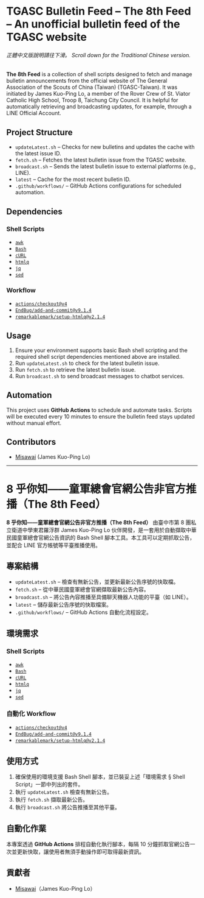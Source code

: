 # TGASC Bulletin Feed – The 8th Feed – An unofficial bulletin feed of the TGASC website

###### 正體中文版說明請往下滑。 Scroll down for the Traditional Chinese version.

**The 8th Feed** is a collection of shell scripts designed to fetch and manage bulletin announcements from the official website of The General Association of the Scouts of China (Taiwan) (TGASC-Taiwan). It was initiated by James Kuo-Ping Lo, a member of the Rover Crew of St. Viator Catholic High School, Troop 8, Taichung City Council. It is helpful for automatically retrieving and broadcasting updates, for example, through a LINE Official Account.

## Project Structure

- `updateLatest.sh` – Checks for new bulletins and updates the cache with the latest issue ID.
- `fetch.sh` – Fetches the latest bulletin issue from the TGASC website.
- `broadcast.sh` –  Sends the latest bulletin issue to external platforms (e.g., LINE).
- `latest` – Cache for the most recent bulletin ID.
- `.github/workflows/` – GitHub Actions configurations for scheduled automation.

## Dependencies

### Shell Scripts

- [`awk`](https://www.gnu.org/software/gawk/)
- [`Bash`](https://www.gnu.org/software/bash/)
- [`cURL`](https://github.com/curl/curl)
- [`htmlq`](https://github.com/mgdm/htmlq)
- [`jq`](https://github.com/jqlang/jq)
- [`sed`](https://www.gnu.org/software/sed/)

### Workflow

- [`actions/checkout@v4`](https://github.com/actions/checkout)
- [`EndBug/add-and-commit@v9.1.4`](https://github.com/EndBug/add-and-commit)
- [`remarkablemark/setup-htmlq@v2.1.4`](https://github.com/remarkablemark/setup-htmlq)

## Usage

1. Ensure your environment supports basic Bash shell scripting and the required shell script dependencies mentioned above are installed.
2. Run `updateLatest.sh` to check for the latest bulletin issue.
3. Run `fetch.sh` to retrieve the latest bulletin issue.
4. Run `broadcast.sh` to send broadcast messages to chatbot services.

## Automation

This project uses **GitHub Actions** to schedule and automate tasks. Scripts will be executed every 10 minutes to ensure the bulletin feed stays updated without manual effort.

## Contributors

- [Misawai](https://github.com/Misawai) (James Kuo-Ping Lo)

----
# 8 乎你知——童軍總會官網公告非官方推播（The 8th Feed）

**8 乎你知——童軍總會官網公告非官方推播（The 8th Feed）** 由臺中市第 8 團私立衛道中學東君羅浮群 James Kuo-Ping Lo 伙伴開發，是一套用於自動擷取中華民國童軍總會官網公告資訊的 Bash Shell 腳本工具。本工具可以定期抓取公告，並配合 LINE 官方帳號等平臺推播使用。

## 專案結構

- `updateLatest.sh` – 檢查有無新公告，並更新最新公告序號的快取檔。
- `fetch.sh` – 從中華民國童軍總會官網擷取最新公告內容。
- `broadcast.sh` – 將公告內容推播至具備聊天機器人功能的平臺（如 LINE）。
- `latest` – 儲存最新公告序號的快取檔案。
- `.github/workflows/` – GitHub Actions 自動化流程設定。

## 環境需求

### Shell Scripts

- [`awk`](https://www.gnu.org/software/gawk/)
- [`Bash`](https://www.gnu.org/software/bash/)
- [`cURL`](https://github.com/curl/curl)
- [`htmlq`](https://github.com/mgdm/htmlq)
- [`jq`](https://github.com/jqlang/jq)
- [`sed`](https://www.gnu.org/software/sed/)

### 自動化 Workflow

- [`actions/checkout@v4`](https://github.com/actions/checkout)
- [`EndBug/add-and-commit@v9.1.4`](https://github.com/EndBug/add-and-commit)
- [`remarkablemark/setup-htmlq@v2.1.4`](https://github.com/remarkablemark/setup-htmlq)

## 使用方式

1. 確保使用的環境支援 Bash Shell 腳本，並已裝妥上述「環境需求 § Shell Script」一節中列出的套件。
2. 執行 `updateLatest.sh` 檢查有無新公告。
3. 執行 `fetch.sh` 擷取最新公告。
4. 執行 `broadcast.sh` 將公告推播至其他平臺。

## 自動化作業

本專案透過 **GitHub Actions** 排程自動化執行腳本，每隔 10 分鐘抓取官網公告一次並更新快取，讓使用者無須手動操作即可取得最新資訊。

## 貢獻者

- [Misawai](https://github.com/Misawai)（James Kuo-Ping Lo）
